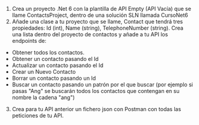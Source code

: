 1. Crea un proyecto .Net 6 con la plantilla de API Empty (API Vacía) que se llame ContactsProject, dentro de una solución SLN llamada CursoNet6
2. Añade una clase a tu proyecto que se llame, Contact que tendrá tres propiedades: Id (int), Name (string), TelephoneNumber (string). Crea una lista dentro del proyecto de contactos y añade a tu API los endpoints de:
* Obtener todos los contactos.
* Obtener un contacto pasando el Id
* Actualizar un contacto pasando el Id
* Crear un Nuevo Contacto
* Borrar un contacto pasando un Id
* Buscar un contacto pasando un patrón por el que buscar (por ejemplo si pasas "Ang" se buscarán todos los contactos que contengan en su nombre la cadena "ang")
3. Crea para tu API anterior un fichero json con Postman con todas las peticiones de tu API.